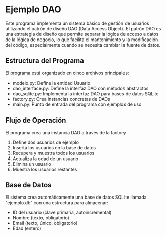 # Ejemplo DAO

Este programa implementa un sistema básico de gestión de usuarios utilizando el patrón de diseño DAO (Data Access Object). El patrón DAO es una estrategia de diseño que permite separar la lógica de acceso a datos de la lógica de negocio, lo que facilita el mantenimiento y la modificación del código, especialmente cuando se necesita cambiar la fuente de datos.


## Estructura del Programa
El programa está organizado en cinco archivos principales:

- modelo.py: Define la entidad Usuario
- dao_interface.py: Define la interfaz DAO con métodos abstractos
- dao_sqlite.py: Implementa la interfaz DAO para bases de datos SQLite
- factory.py: Crea instancias concretas de DAOs
- main.py: Punto de entrada del programa con ejemplos de uso

## Flujo de Operación

El programa crea una instancia DAO a través de la factory
1. Define dos usuarios de ejemplo
2. Inserta los usuarios en la base de datos
3. Recupera y muestra todos los usuarios
4. Actualiza la edad de un usuario
5. Elimina un usuario
6. Muestra los usuarios restantes

## Base de Datos
El sistema crea automáticamente una base de datos SQLite llamada "ejemplo.db" con una estructura para almacenar:

- ID del usuario (clave primaria, autoincremental)
- Nombre (texto, obligatorio)
- Email (texto, único, obligatorio)
- Edad (entero)
